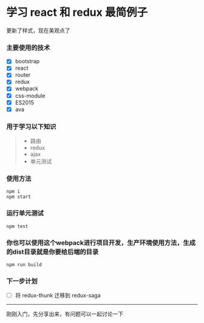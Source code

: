 # 学习 react 和 redux 最简例子


更新了样式，现在美观点了


### 主要使用的技术
- [x] bootstrap
- [x] react
- [x] router
- [x] redux
- [x] webpack
- [x] css-module
- [x] ES2015
- [x] ava

### 用于学习以下知识
> * 路由
> * redux
> * ajax
> * 单元测试

### 使用方法
```
npm i
npm start
```

### 运行单元测试
```
npm test
```

### 你也可以使用这个webpack进行项目开发，生产环境使用方法，生成的dist目录就是你要给后端的目录
```
npm run build
```

### 下一步计划
- [ ] 将 redux-thunk 迁移到 redux-saga

------
刚刚入门，先分享出来，有问题可以一起讨论一下